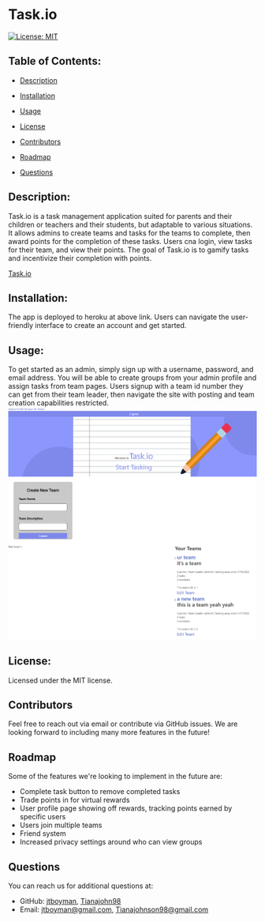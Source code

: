 
  # Task.io
  [![License: MIT](https://img.shields.io/badge/License-MIT-yellow.svg)](https://opensource.org/licenses/MIT)

  ## Table of Contents:
  * [Description](#description)
  * [Installation](#installation)
  * [Usage](#usage)
  
 * [License](#license)
  * [Contributors](#contributors)
  * [Roadmap](#roadmap)
  * [Questions](#questions)
  
  ## Description:
  Task.io is a task management application suited for parents and their children or teachers and their students, but adaptable to various situations. It allows admins to create teams and tasks for the teams to complete, then award points for the completion of these tasks. Users cna login, view tasks for their team, and view their points. The goal of Task.io is to gamify tasks and incentivize their completion with points.
  
 [Task.io](https://taskio-project2323.herokuapp.com/)

  ## Installation:
  The app is deployed to heroku at above link. Users can navigate the user-friendly interface to create an account and get started.

  ## Usage:
  To get started as an admin, simply sign up with a username, password, and email address. You will be able to create groups from your admin profile and assign tasks from team pages. Users signup with a team id number they can get from their team leader, then navigate the site with posting and team creation capabilities restricted. 
    ![app screenshot](./public/images/first_screenshot.png)
  
 ## License:
  Licensed under the MIT license.

  ## Contributors
  Feel free to reach out via email or contribute via GitHub issues. We are looking forward to including many more features in the future!

  ## Roadmap
  Some of the features we're looking to implement in the future are:
  - Complete task button to remove completed tasks
  - Trade points in for virtual rewards
  - User profile page showing off rewards, tracking points earned by specific users
  - Users join multiple teams
  - Friend system
  - Increased privacy settings around who can view groups

  

  ## Questions
  You can reach us for additional questions at:
  * GitHub: [jtboyman](https://github.com/jtboyman), [Tianajohn98](https://github.com/Tianajohn98)
  * Email: jtboyman@gmail.com, Tianajohnson98@gmail.com
